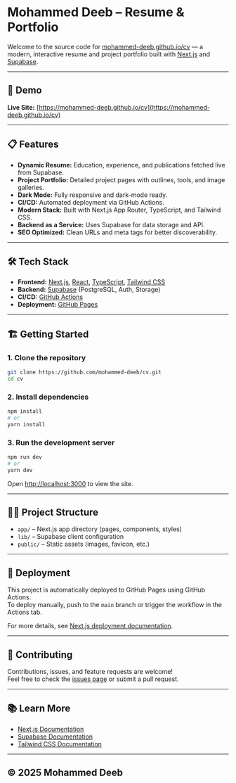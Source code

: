 # Mohammed Deeb – Resume & Portfolio

Welcome to the source code for [mohammed-deeb.github.io/cv](https://mohammed-deeb.github.io/cv) — a modern, interactive resume and project portfolio built with [Next.js](https://nextjs.org) and [Supabase](https://supabase.com).

---

## 🚀 Demo

**Live Site:** [https://mohammed-deeb.github.io/cv](https://mohammed-deeb.github.io/cv)

---

## 📋 Features

- **Dynamic Resume:** Education, experience, and publications fetched live from Supabase.
- **Project Portfolio:** Detailed project pages with outlines, tools, and image galleries.
- **Dark Mode:** Fully responsive and dark-mode ready.
- **CI/CD:** Automated deployment via GitHub Actions.
- **Modern Stack:** Built with Next.js App Router, TypeScript, and Tailwind CSS.
- **Backend as a Service:** Uses Supabase for data storage and API.
- **SEO Optimized:** Clean URLs and meta tags for better discoverability.

---

## 🛠️ Tech Stack

- **Frontend:** [Next.js](https://nextjs.org), [React](https://react.dev), [TypeScript](https://www.typescriptlang.org/), [Tailwind CSS](https://tailwindcss.com/)
- **Backend:** [Supabase](https://supabase.com) (PostgreSQL, Auth, Storage)
- **CI/CD:** [GitHub Actions](https://github.com/features/actions)
- **Deployment:** [GitHub Pages](https://pages.github.com/)

---

## 🏗️ Getting Started

### 1. Clone the repository

```bash
git clone https://github.com/mohammed-deeb/cv.git
cd cv
```

### 2. Install dependencies

```bash
npm install
# or
yarn install
```

### 3. Run the development server

```bash
npm run dev
# or
yarn dev
```

Open [http://localhost:3000](http://localhost:3000) to view the site.

---

## 🧑‍💻 Project Structure

- `app/` – Next.js app directory (pages, components, styles)
- `lib/` – Supabase client configuration
- `public/` – Static assets (images, favicon, etc.)

---

## 🚚 Deployment

This project is automatically deployed to GitHub Pages using GitHub Actions.  
To deploy manually, push to the `main` branch or trigger the workflow in the Actions tab.

For more details, see [Next.js deployment documentation](https://nextjs.org/docs/app/building-your-application/deploying).

---

## 🤝 Contributing

Contributions, issues, and feature requests are welcome!  
Feel free to check the [issues page](https://github.com/mohammed-deeb/cv/issues) or submit a pull request.

---

## 📚 Learn More

- [Next.js Documentation](https://nextjs.org/docs)
- [Supabase Documentation](https://supabase.com/docs)
- [Tailwind CSS Documentation](https://tailwindcss.com/docs)

---

## © 2025 Mohammed Deeb